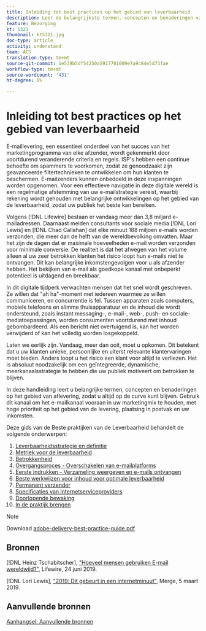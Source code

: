 ```yaml
---
title: Inleiding tot best practices op het gebied van leverbaarheid
description: Leer de belangrijkste termen, concepten en benaderingen van de leverbaarheid om u in staat te stellen uw marketingprogramma te laten slagen.
feature: Bezorging
kt: 5321
thumbnail: kt5321.jpg
doc-type: article
activity: understand
team: ACS
translation-type: tm+mt
source-git-commit: 1e539b5df54250a5927701009e7a9c84e5d73fae
workflow-type: tm+mt
source-wordcount: '431'
ht-degree: 0%

---
```



# Inleiding tot best practices op het gebied van leverbaarheid

E-maillevering, een essentieel onderdeel van het succes van het marketingprogramma van elke afzender, wordt gekenmerkt door voortdurend veranderende criteria en regels. ISP&#39;s hebben een continue behoefte om spammers te voorkomen, zodat ze genoodzaakt zijn geavanceerde filtertechnieken te ontwikkelen om hun klanten te beschermen. E-mailzenders kunnen onbedoeld in deze inspanningen worden opgenomen. Voor een effectieve navigatie in deze digitale wereld is een regelmatige afstemming van uw e-mailstrategie vereist, waarbij rekening wordt gehouden met belangrijke ontwikkelingen op het gebied van de leverbaarheid, zodat uw publiek het beste kan bereiken.

Volgens [!DNL Lifewire] bestaan er vandaag meer dan 3,8 miljard e-mailadressen. Daarnaast melden consultants voor sociale media [!DNL Lori Lewis] en [!DNL Chad Callahan] dat elke minuut 188 miljoen e-mails worden verzonden, die meer dan de helft van de wereldbevolking omvatten. Maar het zijn de dagen dat er maximale hoeveelheden e-mail worden verzonden voor minimale conversie. De realiteit is dat het afwegen van het volume alleen al uw zeer betrokken klanten het risico loopt hun e-mails niet te ontvangen. Dit kan belangrijke inkomstengevolgen voor u als afzender hebben. Het bekijken van e-mail als goedkope kanaal met onbeperkt potentieel is uitdagend en breekbaar.

In dit digitale tijdperk verwachten mensen dat het snel wordt geschreven. Ze willen dat &quot;ah ha&quot;-moment met iedereen waarmee ze willen communiceren, en concurrentie is fel. Tussen apparaten zoals computers, mobiele telefoons en slimme thuisapparatuur en de inhoud die wordt ondersteund, zoals instant messaging-, e-mail-, web-, push- en sociale-mediatoepassingen, worden consumenten voortdurend met inhoud gebombardeerd. Als een bericht niet overtuigend is, kan het worden verwijderd of kan het volledig worden losgekoppeld.

Laten we eerlijk zijn. Vandaag, meer dan ooit, moet u opkomen. Dit betekent dat u uw klanten unieke, persoonlijke en uiterst relevante klantervaringen moet bieden. Anders loopt u het risico een klant voor altijd te verliezen. Het is absoluut noodzakelijk om een geïntegreerde, dynamische, meerkanaalsstrategie te hebben die uw publiek motiveert om betrokken te blijven.

In deze handleiding leert u belangrijke termen, concepten en benaderingen op het gebied van aflevering, zodat u altijd op de curve kunt blijven. Gebruik dit kanaal om het e-mailkanaal vooraan in uw marketingmix te houden, met hoge prioriteit op het gebied van de levering, plaatsing in postvak en uw inkomsten.

Deze gids van de Beste praktijken van de Leverbaarheid behandelt de volgende onderwerpen:

1. [Leverbaarheidsstrategie en definitie](/help/deliverability-strategy-and-definition.md)
2. [Metriek voor de leverbaarheid](/help/metrics/metrics-overview.md)
3. [Betrokkenheid](/help/engagement.md)
4. [Overgangsproces - Overschakelen van e-mailplatforms](/help/transition-process/switching-email-platforms.md)
5. [Eerste indrukken - Verzameling weergeven en e-mails ontvangen](/help/first-impressions/address-collection-and-list-growth.md)
6. [Beste werkwijzen voor inhoud voor optimale leverbaarheid](/help/content-best-practices-for-optimal-delivery.md)
7. [Permanent verzender](/help/sender-permanence.md)
8. [Specificaties van internetserviceproviders](/help/internet-service-provider-specifics/overview.md)
9. [Doorlopende bewaking](/help/ongoing-monitoring.md)
10. [In de praktijk brengen](/help/putting-it-in-practice.md)

>[!NOTE]
>
>Download [adobe-delivery-best-practice-guide.pdf](/help/assets/adobe-deliverability-best-practice-guide.pdf)

## Bronnen

[!DNL Heinz Tschabitscher],  [&quot;Hoeveel mensen gebruiken E-mail wereldwijd?&quot;](https://www.lifewire.com/how-many-email-users-are-there-1171213), Lifewire, 24 juni 2019.

[!DNL Lori Lewis],  [&quot;2019: Dit gebeurt in een internetminuut&quot;](https://www.allaccess.com/merge/archive/29580/2019-this-is-what-happens-in-an-internet-minute), Merge, 5 maart 2019.

## Aanvullende bronnen

[Aanhangsel: Aanvullende bronnen](/help/additional-resources/general-resources.md)